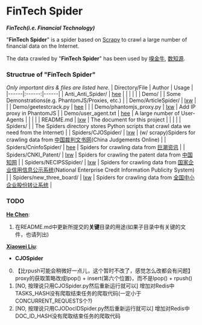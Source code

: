 # FinTech Spider
**_FinTech(i.e. Financial Technology)_**

"**FinTech Spider**" is a spider based on [Scrapy](https://scrapy.org/) to crawl a large number of financial data on the Internet.

The data crawled by "**FinTech Spider**" has been used by [嗅金牛](http://xiujinniu.com/xiujinniu/index.php), [数知源](http://datazhiyuan.com/datazhiyuan/index.php).


### Structrue of "FinTech Spider"
_Only important dirs & files are listed here._
| Directory/File | Author | Usage |
|------|:------:|------|
| Anti_Anti_Spider/ | [hee](https://github.com/hee0624) |  |
| | |
| Demo/ |  | Some Demonstrations(e.g. PhantomJS/Proxies, etc.) |
| Demo/ArticleSpider/ | [lxw](https://github.com/lxw0109) |  |
| Demo/geetestcrack.py | [hee](https://github.com/hee0624) |  |
| Demo/phantomjs_proxy.py | [lxw](https://github.com/lxw0109) | Add IP proxy in PhantomJS |
| Demo/user_agent.txt | [hee](https://github.com/hee0624) | A large number of User-Agents |
| | |
| README.md | [lxw](https://github.com/lxw0109) | The document for this project |
| | |
| Spiders/ |  | The Spiders directory stores Python scripts that crawl data we need from the Internet) |
| Spiders/CJOSpider/ | [lxw](https://github.com/lxw0109) | (w/ scrapy)Spiders for crawling data from [中国裁判文书网](http://wenshu.court.gov.cn/)(China Judgements Online) |
| Spiders/CninfoSpider/ | [hee](https://github.com/hee0624) | Spiders for crawling data from [巨潮资讯](http://www.cninfo.com.cn/cninfo-new/information/companylist) |
| Spiders/CNKI_Patent/ | [lxw](https://github.com/lxw0109) | Spiders for crawling the patent data from [中国知网](http://kns.cnki.net/kns/brief/default_result.aspx) |
| Spiders/NECIPSSpider/ | [lxw](https://github.com/lxw0109) | Spiders for crawling data from [国家企业信用信息公示系统](http://www.gsxt.gov.cn/corp-query-homepage.html)(National Enterprise Credit Information Publicity System) |
| Spiders/new_three_board/ | [lxw](https://github.com/lxw0109) | Spiders for crawling data from [全国中小企业股份转让系统](http://www.neeq.com.cn/nq/listedcompany.html) |


### TODO
**[He Chen](https://github.com/hee0624)**:
1. 在README.md中更新所提交的**关键**目录的用途(如果子目录中有关键的文件，也请列出)

**[Xiaowei Liu](https://github.com/lxw0109)**:
+ **CJOSpider**
 0. 【比rpush可能会稍微好一点儿，这个暂时不改了，感觉怎么改都会有问题】proxy的获取策略改成lpop() + insert(第六个位置)，而不是lpop() + rpush()
 1. [NO, 按理说只用CJOSpider.py然后重新运行就可以] 增加对Redis中TASKS_HASH没有爬取结束任务的爬取代码(一定小于CONCURRENT_REQUESTS个?)
 2. [NO, 按理说只用CJODocIDSpider.py然后重新运行就可以] 增加对Redis中DOC_ID_HASH没有爬取结束任务的爬取代码

